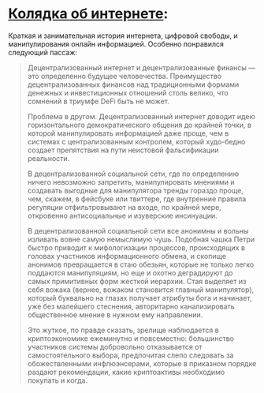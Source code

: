 # [Колядка об интернете](https://novayagazeta.ru/articles/2022/01/06/koliadka-ob-internete):

Краткая и занимательная история интернета, цифровой свободы, и манипулирования онлайн информацией. Особенно понравился следующий пассаж:

> Децентрализованный интернет и децентрализованные финансы — это определенно будущее человечества. Преимущество децентрализованных финансов над традиционными формами денежных и инвестиционных отношений столь велико, что сомнений в триумфе DeFi быть не может.
> 
> Проблема в другом. Децентрализованный интернет доводит идею горизонтального демократического общения до крайней точки, в которой манипулировать информацией даже проще, чем в системах с централизованным контролем, который худо-бедно создает препятствия на пути неистовой фальсификации реальности.
> 
> В децентрализованной социальной сети, где по определению ничего невозможно запретить, манипулировать мнениями и создавать выгодные для манипулятора тренды гораздо проще, чем, скажем, в фейсбуке или твиттере, где внутренние правила регуляции отфильтровывают на входе, по крайней мере, откровенно антисоциальные и изуверские инсинуации.
> 
> В децентрализованной социальной сети все анонимны и вольны изливать вовне самую немыслимую чушь. Подобная чашка Петри быстро приводит к мифологизации процессов, происходящих в головах участников информационного обмена, и скопище анонимов превращается в стаю обезьян, которые не только легко поддаются манипуляциям, но еще и охотно деградируют до самых примитивных форм жесткой иерархии. Стая выделяет из себя вожака (вернее, вожаком становится главный манипулятор), который буквально на глазах получает атрибуты бога и начинает, уже без малейшего стеснения, авторитарно канализировать общественное мнение в нужном ему направлении.
> 
> Это жуткое, по правде сказать, зрелище наблюдается в криптоэкономике ежеминутно и повсеместно: большинство участников системы добровольно отказывается от самостоятельного выбора, предпочитая слепо следовать за обожествленными инфлюэнсерами, которые в приказном порядке раздают рекомендации, какие криптоактивы необходимо покупать и когда.

